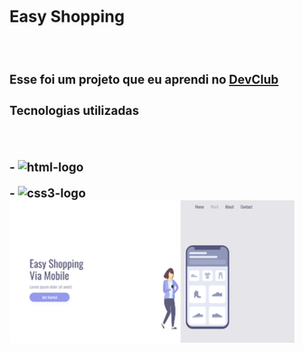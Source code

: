 <h1>Easy Shopping</h1>
<br>
<br>
<h2>Esse foi um projeto que eu aprendi no <a href="https://rodolfomori.com.br/devclub">DevClub</a></h2>

<h2> Tecnologias utilizadas<h2>
<br>
  <p>-  <img src="https://img.shields.io/badge/HTML5-E34F26?style=for-the-badge&logo=html5&logoColor=white" alt= "html-logo">
  <p>-  <img src="https://img.shields.io/badge/CSS3-1572B6?style=for-the-badge&logo=css3&logoColor=white" alt= "css3-logo">

<img src="https://github.com/TGP2023/Easy-shopping/blob/master/img/Captura%20de%20tela%202023-05-17%20192457.png?raw=true">
